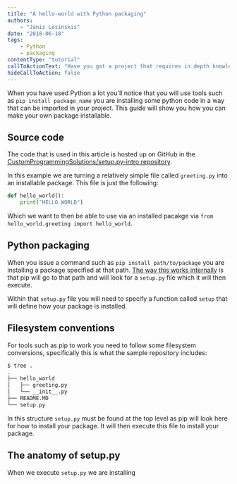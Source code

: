 ```yaml
---
title: "A hello-world with Python packaging"
authors:
    - "Janis Lesinskis"
date: "2018-06-18"
tags:
    - Python
    - packaging
contentType: "tutorial"
callToActionText: "Have you got a project that requires in depth knowledge of python packaging or deployment? Or do you have a topic about Python packaging you would like to see a post about? We'd love to hear about it so fill in the form below with some details."
hideCallToAction: false
---
```


When you have used Python a lot you'll notice that you will use tools such as `pip install package_name` you are installing some python code in a way that can be imported in your project. This guide will show you how you can make your own package installable.

## Source code

The code that is used in this article is hosted up on GitHub in the [CustomProgrammingSolutions/setup.py-intro repository](https://github.com/CustomProgrammingSolutions/setup.py-intro).

In this example we are turning a relatively simple file called `greeting.py` into an installable package. This file is just the following:

```python
def hello_world():
    print("HELLO WORLD")
```

Which we want to then be able to use via an installed pacakge via `from hello_world.greeting import hello_world`.

## Python packaging

When you issue a command such as `pip install path/to/package` you are installing a package specified at that path. [The way this works internally](https://pip.pypa.io/en/stable/reference/pip_install/#usage) is that pip will go to that path and will look for a `setup.py` file which it will then execute.

Within that `setup.py` file you will need to specify a function called `setup` that will define how your package is installed.


## Filesystem conventions

For tools such as pip to work you need to follow some filesystem conversions, specifically this is what the sample repository includes:

```sh
$ tree .
.
├── hello_world
│   ├── greeting.py
│   └── __init__.py
├── README.MD
└── setup.py

```

In this structure `setup.py` must be found at the top level as pip will look here for how to install your package. It will then execute this file to install your package.

## The anatomy of setup.py

When we execute `setup.py` we are installing 